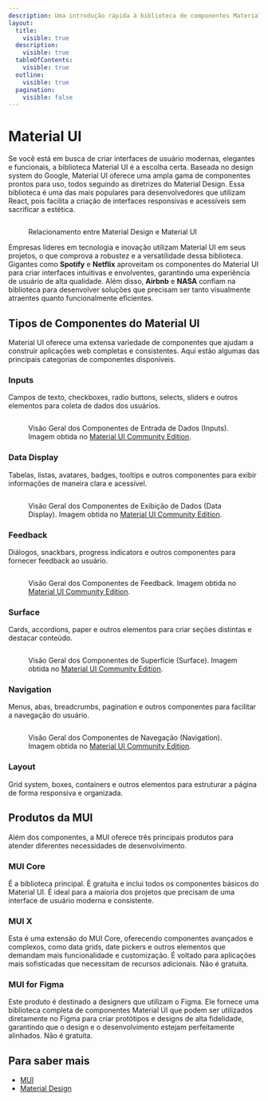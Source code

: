 ```yaml
---
description: Uma introdução rápida à biblioteca de componentes Material UI.
layout:
  title:
    visible: true
  description:
    visible: true
  tableOfContents:
    visible: true
  outline:
    visible: true
  pagination:
    visible: false
---
```


# Material UI

Se você está em busca de criar interfaces de usuário modernas, elegantes e funcionais, a biblioteca Material UI é a escolha certa. Baseada no design system do Google, Material UI oferece uma ampla gama de componentes prontos para uso, todos seguindo as diretrizes do Material Design. Essa biblioteca é uma das mais populares para desenvolvedores que utilizam React, pois facilita a criação de interfaces responsivas e acessíveis sem sacrificar a estética.

<figure><img src="../.gitbook/assets/image (34).png" alt=""><figcaption><p>Relacionamento entre Material Design e Material UI</p></figcaption></figure>

Empresas líderes em tecnologia e inovação utilizam Material UI em seus projetos, o que comprova a robustez e a versatilidade dessa biblioteca. Gigantes como **Spotify** e **Netflix** aproveitam os componentes do Material UI para criar interfaces intuitivas e envolventes, garantindo uma experiência de usuário de alta qualidade. Além disso, **Airbnb** e **NASA** confiam na biblioteca para desenvolver soluções que precisam ser tanto visualmente atraentes quanto funcionalmente eficientes.

## Tipos de Componentes do Material UI

Material UI oferece uma extensa variedade de componentes que ajudam a construir aplicações web completas e consistentes. Aqui estão algumas das principais categorias de componentes disponíveis.

### **Inputs**

&#x20;Campos de texto, checkboxes, radio buttons, selects, sliders e outros elementos para coleta de dados dos usuários.

<figure><img src="../.gitbook/assets/inputs-overview.png" alt=""><figcaption><p>Visão Geral dos Componentes de Entrada de Dados (Inputs). Imagem obtida no <a href="https://www.figma.com/community/file/912837788133317724">Material UI Community Edition</a>.</p></figcaption></figure>

### **Data Display**

Tabelas, listas, avatares, badges, tooltips e outros componentes para exibir informações de maneira clara e acessível.

<figure><img src="../.gitbook/assets/data-display-overview.png" alt=""><figcaption><p>Visão Geral dos Componentes de Exibição de Dados (Data Display). Imagem obtida no <a href="https://www.figma.com/community/file/912837788133317724">Material UI Community Edition</a>.</p></figcaption></figure>

### **Feedback**

Diálogos, snackbars, progress indicators e outros componentes para fornecer feedback ao usuário.

<figure><img src="../.gitbook/assets/feedback-overview.png" alt=""><figcaption><p>Visão Geral dos Componentes de Feedback. Imagem obtida no <a href="https://www.figma.com/community/file/912837788133317724">Material UI Community Edition</a>.</p></figcaption></figure>

### **Surface**

Cards, accordions, paper e outros elementos para criar seções distintas e destacar conteúdo.

<figure><img src="../.gitbook/assets/surface-overview.png" alt=""><figcaption><p>Visão Geral dos Componentes de Superfície (Surface). Imagem obtida no <a href="https://www.figma.com/community/file/912837788133317724">Material UI Community Edition</a>.</p></figcaption></figure>

### **Navigation**

Menus, abas, breadcrumbs, pagination e outros componentes para facilitar a navegação do usuário.

<figure><img src="../.gitbook/assets/navigation-overview (1).png" alt=""><figcaption><p>Visão Geral dos Componentes de Navegação (Navigation). Imagem obtida no <a href="https://www.figma.com/community/file/912837788133317724">Material UI Community Edition</a>.</p></figcaption></figure>

### **Layout**

Grid system, boxes, containers e outros elementos para estruturar a página de forma responsiva e organizada.

## Produtos da MUI

Além dos componentes, a MUI oferece três principais produtos para atender diferentes necessidades de desenvolvimento.

### **MUI Core**

É a biblioteca principal. É gratuita e inclui todos os componentes básicos do Material UI. É ideal para a maioria dos projetos que precisam de uma interface de usuário moderna e consistente.

### **MUI X**

Esta é uma extensão do MUI Core, oferecendo componentes avançados e complexos, como data grids, date pickers e outros elementos que demandam mais funcionalidade e customização. É voltado para aplicações mais sofisticadas que necessitam de recursos adicionais. Não é gratuita.

### **MUI for Figma**

Este produto é destinado a designers que utilizam o Figma. Ele fornece uma biblioteca completa de componentes Material UI que podem ser utilizados diretamente no Figma para criar protótipos e designs de alta fidelidade, garantindo que o design e o desenvolvimento estejam perfeitamente alinhados. Não é gratuita.

## Para saber mais

* [MUI](https://mui.com/)
* [Material Design](https://m3.material.io/)
